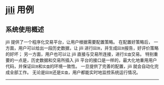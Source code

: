# [jili](1) 用例

## 系统使用概述

jili 提供了一个程序化交易平台，让用户根据需要配置策略。
在配置好策略后，
一方面，用户可以给出一段历史数据，让 jili 进行`回测`，并生成`回测`报告，好评价策略的好坏；
另一方面，用户也可以让 jili 直接与交易所连接，进行`实盘`交易。
特别重要的一点是，历史数据和交易所插入 jili 平台的接口是一样的，最大化地重用用户代码，并保证`回测`和`实盘`的环境一致性。
一旦提供了完善的配置，jili 就会自动化完成全部工作。
无论是`回测`还是`实盘`，用户都能实时地监控系统运行情况。

---
[1]: https://github.com/aQuaYi/jili "jili"
